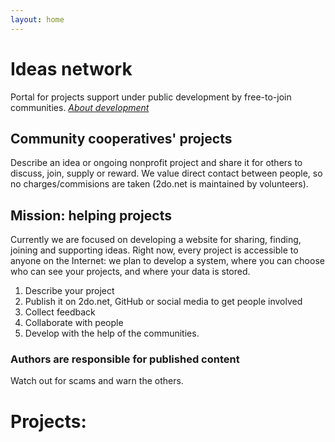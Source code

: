 ```yaml
---
layout: home
---
```


# Ideas network
Portal for projects support under public development by free-to-join communities. 
[*About development*](/)

## Community cooperatives' projects
Describe an idea or ongoing nonprofit project and share it for others to discuss, join, supply or reward. We value direct contact between people, so no charges/commisions are taken (2do.net is maintained by volunteers).

## Mission: helping projects
Currently we are focused on developing a website for sharing, finding, joining and supporting ideas. Right now, every project is accessible to anyone on the Internet: we plan to develop a system, where you can choose who can see your projects, and where your data is stored. 

1. Describe your project
2. Publish it on 2do.net, GitHub or social media to get people involved
3. Collect feedback
4. Collaborate with people 
5. Develop with the help of the communities.

### Authors are responsible for published content
Watch out for scams and warn the others.

# Projects: